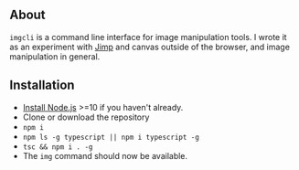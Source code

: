## About
`imgcli` is a command line interface for image manipulation tools. I wrote it as an experiment with [Jimp](https://www.npmjs.com/package/jimp) and canvas outside of the browser, and image manipulation in general.

## Installation
- [Install Node.js](https://nodejs.org/) >=10 if you haven't already.
- Clone or download the repository
- `npm i`
- `npm ls -g typescript || npm i typescript -g`
- `tsc && npm i . -g`
- The `img` command should now be available.